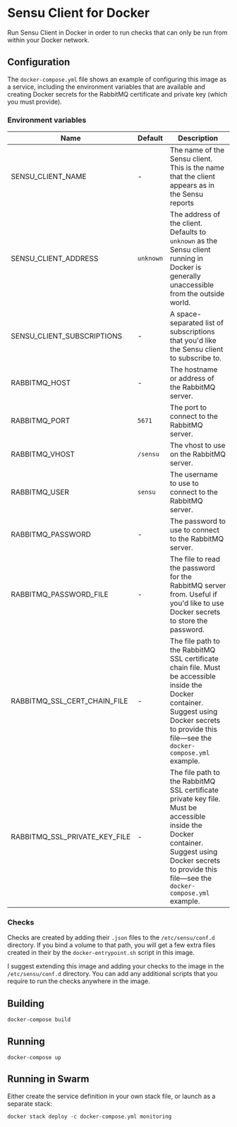 # Sensu Client for Docker

Run Sensu Client in Docker in order to run checks that can only be run from within your Docker network.

## Configuration

The `docker-compose.yml` file shows an example of configuring this image as a service, including the environment
variables that are available and creating Docker secrets for the RabbitMQ certificate and private key (which you must provide).

### Environment variables

| Name | Default | Description |
| ---- | ------- | ----------- |
| SENSU_CLIENT_NAME | - | The name of the Sensu client. This is the name that the client appears as in the Sensu reports |
| SENSU_CLIENT_ADDRESS | `unknown` | The address of the client. Defaults to `unknown` as the Sensu client running in Docker is generally unaccessible from the outside world. |
| SENSU_CLIENT_SUBSCRIPTIONS | - | A space-separated list of subscriptions that you'd like the Sensu client to subscribe to. |
| RABBITMQ_HOST | - | The hostname or address of the RabbitMQ server. |
| RABBITMQ_PORT | `5671` | The port to connect to the RabbitMQ server. |
| RABBITMQ_VHOST | `/sensu` | The vhost to use on the RabbitMQ server. |
| RABBITMQ_USER | `sensu` | The username to use to connect to the RabbitMQ server. |
| RABBITMQ_PASSWORD | - | The password to use to connect to the RabbitMQ server. |
| RABBITMQ_PASSWORD_FILE | - | The file to read the password for the RabbitMQ server from. Useful if you'd like to use Docker secrets to store the password. |
| RABBITMQ_SSL_CERT_CHAIN_FILE | - | The file path to the RabbitMQ SSL certificate chain file. Must be accessible inside the Docker container. Suggest using Docker secrets to provide this file—see the `docker-compose.yml` example. |
| RABBITMQ_SSL_PRIVATE_KEY_FILE | - | The file path to the RabbitMQ SSL certificate private key file. Must be accessible inside the Docker container. Suggest using Docker secrets to provide this file—see the `docker-compose.yml` example. |

### Checks

Checks are created by adding their `.json` files to the `/etc/sensu/conf.d` directory. If you bind a volume to
that path, you will get a few extra files created in their by the `docker-entrypoint.sh` script in this image.

I suggest extending this image and adding your checks to the image in the `/etc/sensu/conf.d` directory. You can add
any additional scripts that you require to run the checks anywhere in the image.

## Building

```
docker-compose build
```

## Running

```
docker-compose up
```

## Running in Swarm

Either create the service definition in your own stack file, or launch as a separate stack:

```
docker stack deploy -c docker-compose.yml monitoring
```
